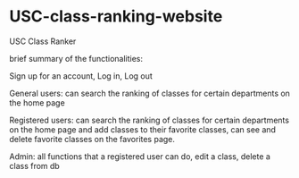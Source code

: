 # USC-class-ranking-website
USC Class Ranker

brief summary of the functionalities:


Sign up for an account, Log in, Log out

General users: can search the ranking of classes for certain departments on the home page

Registered users: can search the ranking of classes for certain departments on the home page and add classes to their favorite classes, can see and delete favorite classes on the favorites page.

Admin: all functions that a registered user can do, edit a class, delete a class from db
